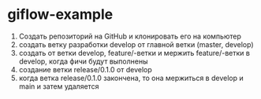 # giflow-example

1. Создать репозиторий на GitHub и клонировать его на компьютер
2. создать ветку разработки develop от главной ветки (master, develop)
3. создать от ветки develop, feature/-ветки и мержить feature/-ветки в develop, когда фичи будут выполнены
4. создание ветки release/0.1.0 от develop
5. когда ветка release/0.1.0 закончена, то она мержиться в develop и main и затем удаляется
